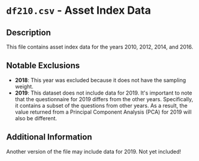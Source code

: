 # `df210.csv` - Asset Index Data

## Description
This file contains asset index data for the years 2010, 2012, 2014, and 2016.

## Notable Exclusions
- **2018**: This year was excluded because it does not have the sampling weight.
- **2019**: This dataset does not include data for 2019. It's important to note that the questionnaire for 2019 differs from the other years. Specifically, it contains a subset of the questions from other years. As a result, the value returned from a Principal Component Analysis (PCA) for 2019 will also be different.

## Additional Information
Another version of the file may include data for 2019. Not yet included!